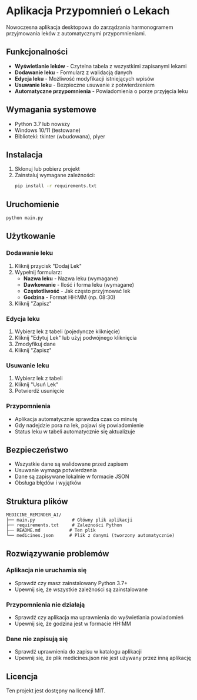 # Aplikacja Przypomnień o Lekach

Nowoczesna aplikacja desktopowa do zarządzania harmonogramem przyjmowania leków z automatycznymi przypomnieniami.

## Funkcjonalności

- **Wyświetlanie leków** - Czytelna tabela z wszystkimi zapisanymi lekami
- **Dodawanie leku** - Formularz z walidacją danych
- **Edycja leku** - Możliwość modyfikacji istniejących wpisów
- **Usuwanie leku** - Bezpieczne usuwanie z potwierdzeniem
- **Automatyczne przypomnienia** - Powiadomienia o porze przyjęcia leku

## Wymagania systemowe

- Python 3.7 lub nowszy
- Windows 10/11 (testowane)
- Biblioteki: tkinter (wbudowana), plyer

## Instalacja

1. Sklonuj lub pobierz projekt
2. Zainstaluj wymagane zależności:
   ```bash
   pip install -r requirements.txt
   ```

## Uruchomienie

```bash
python main.py
```

## Użytkowanie

### Dodawanie leku
1. Kliknij przycisk "Dodaj Lek"
2. Wypełnij formularz:
   - **Nazwa leku** - Nazwa leku (wymagane)
   - **Dawkowanie** - Ilość i forma leku (wymagane)
   - **Częstotliwość** - Jak często przyjmować lek
   - **Godzina** - Format HH:MM (np. 08:30)
3. Kliknij "Zapisz"

### Edycja leku
1. Wybierz lek z tabeli (pojedyncze kliknięcie)
2. Kliknij "Edytuj Lek" lub użyj podwójnego kliknięcia
3. Zmodyfikuj dane
4. Kliknij "Zapisz"

### Usuwanie leku
1. Wybierz lek z tabeli
2. Kliknij "Usuń Lek"
3. Potwierdź usunięcie

### Przypomnienia
- Aplikacja automatycznie sprawdza czas co minutę
- Gdy nadejdzie pora na lek, pojawi się powiadomienie
- Status leku w tabeli automatycznie się aktualizuje

## Bezpieczeństwo

- Wszystkie dane są walidowane przed zapisem
- Usuwanie wymaga potwierdzenia
- Dane są zapisywane lokalnie w formacie JSON
- Obsługa błędów i wyjątków

## Struktura plików

```
MEDICINE_REMINDER_AI/
├── main.py              # Główny plik aplikacji
├── requirements.txt     # Zależności Python
├── README.md           # Ten plik
└── medicines.json      # Plik z danymi (tworzony automatycznie)
```

## Rozwiązywanie problemów

### Aplikacja nie uruchamia się
- Sprawdź czy masz zainstalowany Python 3.7+
- Upewnij się, że wszystkie zależności są zainstalowane

### Przypomnienia nie działają
- Sprawdź czy aplikacja ma uprawnienia do wyświetlania powiadomień
- Upewnij się, że godzina jest w formacie HH:MM

### Dane nie zapisują się
- Sprawdź uprawnienia do zapisu w katalogu aplikacji
- Upewnij się, że plik medicines.json nie jest używany przez inną aplikację

## Licencja

Ten projekt jest dostępny na licencji MIT. 